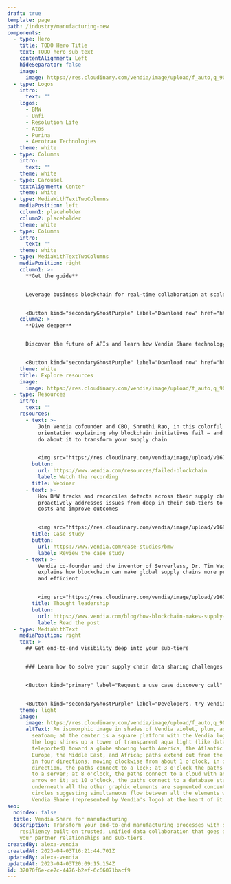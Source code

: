 ```yaml
---
draft: true
template: page
path: /industry/manufacturing-new
components:
  - type: Hero
    title: TODO Hero Title
    text: TODO hero sub text
    contentAlignment: Left
    hideSeparator: false
    image:
      image: https://res.cloudinary.com/vendia/image/upload/f_auto,q_90/v1680543252/Website/Iso/a_gy5wja.png
  - type: Logos
    intro:
      text: ""
    logos:
      - BMW
      - Unfi
      - Resolution Life
      - Atos
      - Purina
      - Aerotrax Technologies
    theme: white
  - type: Columns
    intro:
      text: ""
    theme: white
  - type: Carousel
    textAlignment: Center
    theme: white
  - type: MediaWithTextTwoColumns
    mediaPosition: left
    column1: placeholder
    column2: placeholder
    theme: white
  - type: Columns
    intro:
      text: ""
    theme: white
  - type: MediaWithTextTwoColumns
    mediaPosition: right
    column1: >-
      **Get the guide**


      Leverage business blockchain for real-time collaboration at scale with even the most "untechy" partners


      <Button kind="secondaryGhostPurple" label="Download now" href="https://www.vendia.com/resources/next-gen-blockchain" />
    column2: >-
      **Dive deeper**


      Discover the future of APIs and learn how Vendia Share technology ends P2P integration costs and headaches


      <Button kind="secondaryGhostPurple" label="Download now" href="https://www.vendia.com/resources/api-database" />
    theme: white
    title: Explore resources
    image:
      image: https://res.cloudinary.com/vendia/image/upload/f_auto,q_90/v1677277457/Website/Iso/Group_movfap.png
  - type: Resources
    intro:
      text: ""
    resources:
      - text: >-
          Join Vendia cofounder and CBO, Shruthi Rao, in this colorful
          orientation explaining why blockchain initiatives fail — and what to
          do about it to transform your supply chain


          <img src="https://res.cloudinary.com/vendia/image/upload/v1672958607/Headshots/shruthiRao_nxamys.png"  class="image-float-left" width="100" />
        button:
          url: https://www.vendia.com/resources/failed-blockchain
          label: Watch the recording
        title: Webinar
      - text: >-
          How BMW tracks and reconciles defects across their supply chain and
          proactively addresses issues from deep in their sub-tiers to reduce
          costs and improve outcomes


          <img src="https://res.cloudinary.com/vendia/image/upload/v1680542908/Website/Misc%20website%20images/Frame_3_sl5x8m.png" alt="BMW logo" class="image-float-left" width="100" />
        title: Case study
        button:
          url: https://www.vendia.com/case-studies/bmw
          label: Review the case study
      - text: >-
          Vendia co-founder and the inventor of Serverless, Dr. Tim Wagner,
          explains how blockchain can make global supply chains more predictable
          and efficient


          <img src="https://res.cloudinary.com/vendia/image/upload/v1671500629/Website/Iso/Blockchain_rmmdjm.png"  class="image-float-left" width="100" />
        title: Thought leadership
        button:
          url: https://www.vendia.com/blog/how-blockchain-makes-supply-chains-predictable
          label: Read the post
  - type: MediaWithText
    mediaPosition: right
    text: >-
      ## Get end-to-end visibility deep into your sub-tiers


      ### Learn how to solve your supply chain data sharing challenges cost-effectively with Vendia Share


      <Button kind="primary" label="Request a use case discovery call" href="https://meetings.hubspot.com/aashish3/contact-sales?__hstc=75205645.1160c84f545be08f626a93070ce6dd38.1666288324341.1680448003567.1680538449192.317&__hssc=75205645.7.1680538449192&__hsfp=2723294759" />


      <Button kind="secondaryGhostPurple" label="Developers, try Vendia Share" href="https://share.vendia.net/?__hstc=75205645.1160c84f545be08f626a93070ce6dd38.1666288324341.1680448003567.1680538449192.317&__hssc=75205645.7.1680538449192&__hsfp=2723294759" />
    theme: light
    image:
      image: https://res.cloudinary.com/vendia/image/upload/f_auto,q_90/v1677268224/Website/Iso/VendiaShare_iso_lnmpta.svg
      altText: An isomorphic image in shades of Vendia violet, plum, aqua, and
        seafoam; at the center is a square platform with the Vendia logo on it;
        the logo shines up a tower of transparent aqua light (like data being
        teleported) toward a globe showing North America, the Atlantic Ocean,
        Europe, the Middle East, and Africa; paths extend out from the platform
        in four directions; moving clockwise from about 1 o'clock, in one
        direction, the paths connect to a lock; at 3 o'clock the paths connect
        to a server; at 8 o'clock, the paths connect to a cloud with an upload
        arrow on it; at 10 o'clock, the paths connect to a database stack;
        underneath all the other graphic elements are segmented concentric
        circles suggesting simultaneous flow between all the elements with
        Vendia Share (represented by Vendia's logo) at the heart of it all
seo:
  noindex: false
  title: Vendia Share for manufacturing
  description: Transform your end-to-end manufacturing processes with supply chain
    resiliency built on trusted, unified data collaboration that goes deep into
    your partner relationships and sub-tiers.
createdBy: alexa-vendia
createdAt: 2023-04-03T16:21:44.701Z
updatedBy: alexa-vendia
updatedAt: 2023-04-03T20:09:15.154Z
id: 32070f6e-ce7c-4476-b2ef-6c66071bacf9
---
```

